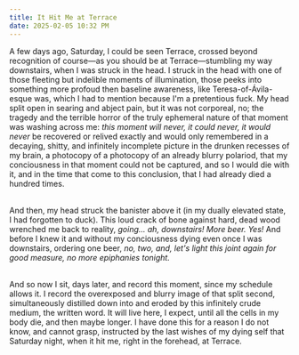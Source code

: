 ```yaml
---
title: It Hit Me at Terrace
date: 2025-02-05 10:32 PM
---
```

A few days ago, Saturday, I could be seen Terrace, crossed beyond recognition of course—as you should be at Terrace—stumbling my way downstairs, when I was struck in the head. I struck in the head with one of those fleeting but indelible moments of illumination, those peeks into something more profoud then baseline awareness, like Teresa-of-Ávila-esque was, which I had to mention because I'm a pretentious fuck. My head split open in searing and abject pain, but it was not corporeal, no; the tragedy and the terrible horror of the truly ephemeral nature of that moment was washing across me: *this moment will never, it could never, it would never* be recovered or relived exactly and would only remembered in a decaying, shitty, and infinitely incomplete picture in the drunken recesses of my brain, a photocopy of a photocopy of an already blurry polariod, that my conciousness in that moment could not be captured, and so I would die with it, and in the time that come to this conclusion, that I had already died a hundred times.

<br>And then, my head struck the banister above it (in my dually elevated state, I had forgotten to duck). This loud crack of bone against hard, dead wood wrenched me back to reality, *going... ah, downstairs! More beer. Yes!* And before I knew it and without my conciousness dying even once I was downstairs, ordering one beer, *no, two, and, let's light this joint again for good measure, no more epiphanies tonight.* 

<br>And so now I sit, days later, and record this moment, since my schedule allows it. I record the overexposed and blurry image of that split second, simultaneously distilled down into and eroded by this infinitely crude medium, the written word. It will live here, I expect, until all the cells in my body die, and then maybe longer. I have done this for a reason I do not know, and cannot grasp, instructed by the last wishes of my dying self that Saturday night, when it hit me, right in the forehead, at Terrace.